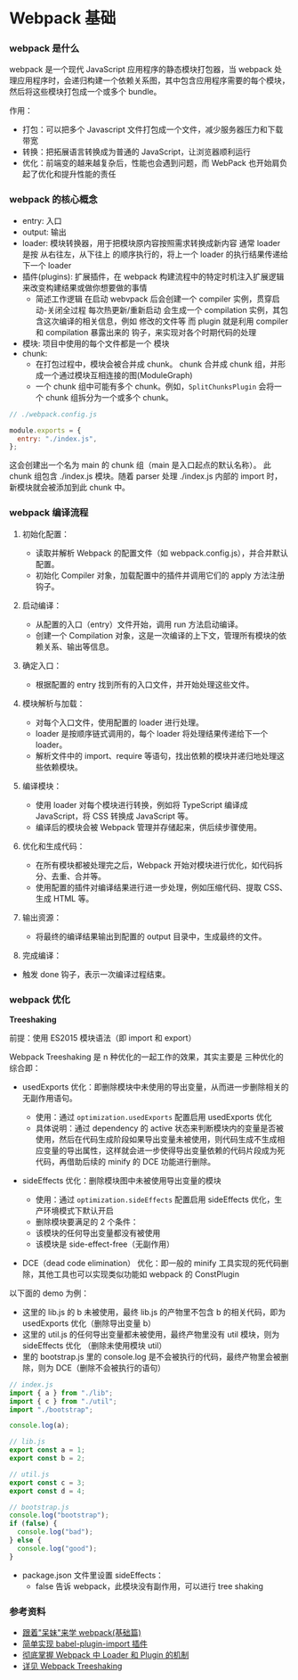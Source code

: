 # Webpack 基础

### webpack 是什么

webpack 是一个现代 JavaScript 应用程序的静态模块打包器，当 webpack 处理应用程序时，会递归构建一个依赖关系图，其中包含应用程序需要的每个模块，然后将这些模块打包成一个或多个 bundle。

作用：

- 打包：可以把多个 Javascript 文件打包成一个文件，减少服务器压力和下载带宽
- 转换：把拓展语言转换成为普通的 JavaScript，让浏览器顺利运行
- 优化：前端变的越来越复杂后，性能也会遇到问题，而 WebPack 也开始肩负起了优化和提升性能的责任

### webpack 的核心概念

- entry: 入口
- output: 输出
- loader: 模块转换器，用于把模块原内容按照需求转换成新内容
  通常 loader 是按 从右往左，从下往上 的顺序执行的，将上一个 loader 的执行结果传递给下一个 loader
- 插件(plugins): 扩展插件，在 webpack 构建流程中的特定时机注入扩展逻辑来改变构建结果或做你想要做的事情
  - 简述工作逻辑
    在启动 webvpack 后会创建一个 compiler 实例，贯穿启动-关闭全过程
    每次热更新/重新启动 会生成一个 compilation 实例，其包含这次编译的相关信息，例如 修改的文件等
    而 plugin 就是利用 compiler 和 compilation 暴露出来的 钩子，来实现对各个时期代码的处理
- 模块: 项目中使用的每个文件都是一个 模块
- chunk:
  - 在打包过程中，模块会被合并成 chunk。 chunk 合并成 chunk 组，并形成一个通过模块互相连接的图(ModuleGraph)
  - 一个 chunk 组中可能有多个 chunk。例如，`SplitChunksPlugin` 会将一个 chunk 组拆分为一个或多个 chunk。

```js
// ./webpack.config.js

module.exports = {
  entry: "./index.js",
};
```

这会创建出一个名为 main 的 chunk 组（main 是入口起点的默认名称）。 此 chunk 组包含 ./index.js 模块。随着 parser 处理 ./index.js 内部的 import 时， 新模块就会被添加到此 chunk 中。

### webpack 编译流程

1. 初始化配置：

   - 读取并解析 Webpack 的配置文件（如 webpack.config.js），并合并默认配置。
   - 初始化 Compiler 对象，加载配置中的插件并调用它们的 apply 方法注册钩子。

2. 启动编译：

   - 从配置的入口（entry）文件开始，调用 run 方法启动编译。
   - 创建一个 Compilation 对象，这是一次编译的上下文，管理所有模块的依赖关系、输出等信息。

3. 确定入口：

   - 根据配置的 entry 找到所有的入口文件，并开始处理这些文件。

4. 模块解析与加载：

   - 对每个入口文件，使用配置的 loader 进行处理。
   - loader 是按顺序链式调用的，每个 loader 将处理结果传递给下一个 loader。
   - 解析文件中的 import、require 等语句，找出依赖的模块并递归地处理这些依赖模块。

5. 编译模块：

   - 使用 loader 对每个模块进行转换，例如将 TypeScript 编译成 JavaScript，将 CSS 转换成 JavaScript 等。
   - 编译后的模块会被 Webpack 管理并存储起来，供后续步骤使用。

6. 优化和生成代码：

   - 在所有模块都被处理完之后，Webpack 开始对模块进行优化，如代码拆分、去重、合并等。
   - 使用配置的插件对编译结果进行进一步处理，例如压缩代码、提取 CSS、生成 HTML 等。

7. 输出资源：

   - 将最终的编译结果输出到配置的 output 目录中，生成最终的文件。

8. 完成编译：

- 触发 done 钩子，表示一次编译过程结束。

### webpack 优化

**Treeshaking**

前提：使用 ES2015 模块语法（即 import 和 export）

Webpack Treeshaking 是 n 种优化的一起工作的效果，其实主要是 三种优化的综合即：

- usedExports 优化：即删除模块中未使用的导出变量，从而进一步删除相关的无副作用语句。

  - 使用：通过 `optimization.usedExports` 配置启用 usedExports 优化
  - 具体说明：通过 dependency 的 active 状态来判断模块内的变量是否被使用，然后在代码生成阶段如果导出变量未被使用，则代码生成不生成相应变量的导出属性，这样就会进一步使得导出变量依赖的代码片段成为死代码，再借助后续的 minify 的 DCE 功能进行删除。

- sideEffects 优化：删除模块图中未被使用导出变量的模块

  - 使用：通过 `optimization.sideEffects` 配置启用 sideEffects 优化，生产环境模式下默认开启
  - 删除模块要满足的 2 个条件：
  - 该模块的任何导出变量都没有被使用
  - 该模块是 side-effect-free（无副作用）

- DCE（dead code elimination） 优化：即一般的 minify 工具实现的死代码删除，其他工具也可以实现类似功能如 webpack 的 ConstPlugin

以下面的 demo 为例：

- 这里的 lib.js 的 b 未被使用，最终 lib.js 的产物里不包含 b 的相关代码，即为 usedExports 优化（删除导出变量 b）
- 这里的 util.js 的任何导出变量都未被使用，最终产物里没有 util 模块，则为 sideEffects 优化 （删除未使用模块 util）
- 里的 bootstrap.js 里的 console.log 是不会被执行的代码，最终产物里会被删除，则为 DCE（删除不会被执行的语句）

```js
// index.js
import { a } from "./lib";
import { c } from "./util";
import "./bootstrap";

console.log(a);

// lib.js
export const a = 1;
export const b = 2;

// util.js
export const c = 3;
export const d = 4;

// bootstrap.js
console.log("bootstrap");
if (false) {
  console.log("bad");
} else {
  console.log("good");
}
```

- package.json 文件里设置 sideEffects：
  - false 告诉 webpack，此模块没有副作用，可以进行 tree shaking

### 参考资料

- [跟着"呆妹"来学 webpack(基础篇)](https://juejin.im/post/5e9ada576fb9a03c391300a1#heading-26)
- [简单实现 babel-plugin-import 插件](https://www.cnblogs.com/axuebin/p/babel-plugin-import.html)
- [彻底掌握 Webpack 中 Loader 和 Plugin 的机制](https://juejin.cn/post/7068216285724672008?searchId=20230918135500CCFB068457C39ADCC563#heading-10)
- [详见 Webpack Treeshaking](https://juejin.cn/post/7358450927109963810?searchId=20240514143040B86CD5B5C9D826009D54)
